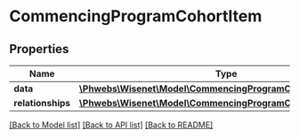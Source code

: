 # CommencingProgramCohortItem

## Properties
Name | Type | Description | Notes
------------ | ------------- | ------------- | -------------
**data** | [**\Phwebs\Wisenet\Model\CommencingProgramCohort**](CommencingProgramCohort.md) |  | [optional] 
**relationships** | [**\Phwebs\Wisenet\Model\CommencingProgramCohortRelationships**](CommencingProgramCohortRelationships.md) |  | [optional] 

[[Back to Model list]](../../README.md#documentation-for-models) [[Back to API list]](../../README.md#documentation-for-api-endpoints) [[Back to README]](../../README.md)


